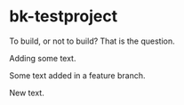 # bk-testproject

To build, or not to build? That is the question.

Adding some text.

Some text added in a feature branch.

New text.